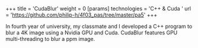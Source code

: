 +++
title = 'CudaBlur'
weight = 0
[params]
  technologies = 'C++ & Cuda '
  url = 'https://github.com/philip-h/4f03_pas/tree/master/pa5'
+++

In fourth year of university, my classmate and I developed a C++ program to blur a 4K image using a Nvidia GPU and Cuda. CudaBlur features GPU multi-threading to blur a ppm image. 
